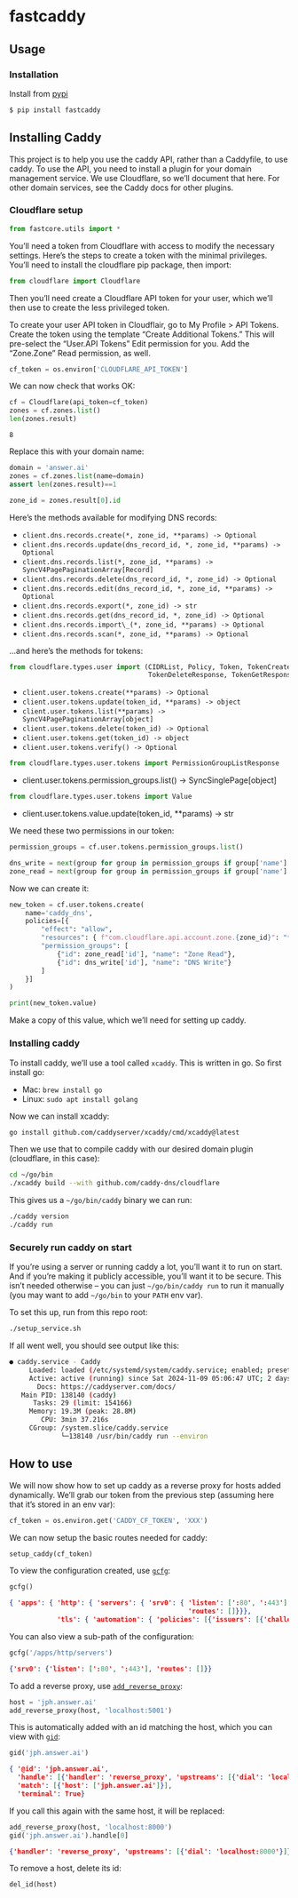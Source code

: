 # fastcaddy


<!-- WARNING: THIS FILE WAS AUTOGENERATED! DO NOT EDIT! -->

## Usage

### Installation

Install from [pypi](https://pypi.org/project/fastcaddy/)

``` sh
$ pip install fastcaddy
```

## Installing Caddy

This project is to help you use the caddy API, rather than a Caddyfile,
to use caddy. To use the API, you need to install a plugin for your
domain management service. We use Cloudflare, so we’ll document that
here. For other domain services, see the Caddy docs for other plugins.

### Cloudflare setup

``` python
from fastcore.utils import *
```

You’ll need a token from Cloudflare with access to modify the necessary
settings. Here’s the steps to create a token with the minimal
privileges. You’ll need to install the cloudflare pip package, then
import:

``` python
from cloudflare import Cloudflare
```

Then you’ll need create a Cloudflare API token for your user, which
we’ll then use to create the less privileged token.

To create your user API token in Cloudflair, go to My Profile \> API
Tokens. Create the token using the template “Create Additional Tokens.”
This will pre-select the “User.API Tokens” Edit permission for you. Add
the “Zone.Zone” Read permission, as well.

``` python
cf_token = os.environ['CLOUDFLARE_API_TOKEN']
```

We can now check that works OK:

``` python
cf = Cloudflare(api_token=cf_token)
zones = cf.zones.list()
len(zones.result)
```

    8

Replace this with your domain name:

``` python
domain = 'answer.ai'
zones = cf.zones.list(name=domain)
assert len(zones.result)==1
```

``` python
zone_id = zones.result[0].id
```

Here’s the methods available for modifying DNS records:

- `client.dns.records.create(*, zone_id, **params) -> Optional`
- `client.dns.records.update(dns_record_id, *, zone_id, **params) -> Optional`
- `client.dns.records.list(*, zone_id, **params) -> SyncV4PagePaginationArray[Record]`
- `client.dns.records.delete(dns_record_id, *, zone_id) -> Optional`
- `client.dns.records.edit(dns_record_id, *, zone_id, **params) -> Optional`
- `client.dns.records.export(*, zone_id) -> str`
- `client.dns.records.get(dns_record_id, *, zone_id) -> Optional`
- `client.dns.records.import\_(*, zone_id, **params) -> Optional`
- `client.dns.records.scan(*, zone_id, **params) -> Optional`

…and here’s the methods for tokens:

``` python
from cloudflare.types.user import (CIDRList, Policy, Token, TokenCreateResponse, TokenUpdateResponse, TokenListResponse,
                                   TokenDeleteResponse, TokenGetResponse, TokenVerifyResponse)
```

- `client.user.tokens.create(**params) -> Optional`
- `client.user.tokens.update(token_id, **params) -> object`
- `client.user.tokens.list(**params) -> SyncV4PagePaginationArray[object]`
- `client.user.tokens.delete(token_id) -> Optional`
- `client.user.tokens.get(token_id) -> object`
- `client.user.tokens.verify() -> Optional`

``` python
from cloudflare.types.user.tokens import PermissionGroupListResponse
```

- client.user.tokens.permission_groups.list() -\>
  SyncSinglePage\[object\]

``` python
from cloudflare.types.user.tokens import Value
```

- client.user.tokens.value.update(token_id, \*\*params) -\> str

We need these two permissions in our token:

``` python
permission_groups = cf.user.tokens.permission_groups.list()

dns_write = next(group for group in permission_groups if group['name'] == 'DNS Write')
zone_read = next(group for group in permission_groups if group['name'] == 'Zone Read')
```

Now we can create it:

``` python
new_token = cf.user.tokens.create(
    name='caddy_dns',
    policies=[{
        "effect": "allow",
        "resources": { f"com.cloudflare.api.account.zone.{zone_id}": "*" },
        "permission_groups": [
            {"id": zone_read['id'], "name": "Zone Read"},
            {"id": dns_write['id'], "name": "DNS Write"}
        ]
    }]
)

print(new_token.value)
```

Make a copy of this value, which we’ll need for setting up caddy.

### Installing caddy

To install caddy, we’ll use a tool called `xcaddy`. This is written in
go. So first install go:

- Mac: `brew install go`
- Linux: `sudo apt install golang`

Now we can install xcaddy:

``` sh
go install github.com/caddyserver/xcaddy/cmd/xcaddy@latest
```

Then we use that to compile caddy with our desired domain plugin
(cloudflare, in this case):

``` sh
cd ~/go/bin
./xcaddy build --with github.com/caddy-dns/cloudflare
```

This gives us a `~/go/bin/caddy` binary we can run:

``` sh
./caddy version
./caddy run
```

### Securely run caddy on start

If you’re using a server or running caddy a lot, you’ll want it to run
on start. And if you’re making it publicly accessible, you’ll want it to
be secure. This isn’t needed otherwise – you can just
`~/go/bin/caddy run` to run it manually (you may want to add `~/go/bin`
to your `PATH` env var).

To set this up, run from this repo root:

``` sh
./setup_service.sh
```

If all went well, you should see output like this:

``` sh
● caddy.service - Caddy
     Loaded: loaded (/etc/systemd/system/caddy.service; enabled; preset: enabled)
     Active: active (running) since Sat 2024-11-09 05:06:47 UTC; 2 days ago
       Docs: https://caddyserver.com/docs/
   Main PID: 138140 (caddy)
      Tasks: 29 (limit: 154166)
     Memory: 19.3M (peak: 28.8M)
        CPU: 3min 37.216s
     CGroup: /system.slice/caddy.service
             └─138140 /usr/bin/caddy run --environ
```

## How to use

We will now show how to set up caddy as a reverse proxy for hosts added
dynamically. We’ll grab our token from the previous step (assuming here
that it’s stored in an env var):

``` python
cf_token = os.environ.get('CADDY_CF_TOKEN', 'XXX')
```

We can now setup the basic routes needed for caddy:

``` python
setup_caddy(cf_token)
```

To view the configuration created, use
[`gcfg`](https://AnswerDotAI.github.io/fastcaddy/core.html#gcfg):

``` python
gcfg()
```

``` json
{ 'apps': { 'http': { 'servers': { 'srv0': { 'listen': [':80', ':443'],
                                             'routes': []}}},
            'tls': { 'automation': { 'policies': [{'issuers': [{'challenges': {'dns': {'provider': {'api_token': 'XXX', 'name': 'cloudflare'}}}, 'module': 'acme'}]}]}}}}
```

You can also view a sub-path of the configuration:

``` python
gcfg('/apps/http/servers')
```

``` json
{'srv0': {'listen': [':80', ':443'], 'routes': []}}
```

To add a reverse proxy, use
[`add_reverse_proxy`](https://AnswerDotAI.github.io/fastcaddy/core.html#add_reverse_proxy):

``` python
host = 'jph.answer.ai'
add_reverse_proxy(host, 'localhost:5001')
```

This is automatically added with an id matching the host, which you can
view with
[`gid`](https://AnswerDotAI.github.io/fastcaddy/core.html#gid):

``` python
gid('jph.answer.ai')
```

``` json
{ '@id': 'jph.answer.ai',
  'handle': [{'handler': 'reverse_proxy', 'upstreams': [{'dial': 'localhost:5001'}]}],
  'match': [{'host': ['jph.answer.ai']}],
  'terminal': True}
```

If you call this again with the same host, it will be replaced:

``` python
add_reverse_proxy(host, 'localhost:8000')
gid('jph.answer.ai').handle[0]
```

``` json
{'handler': 'reverse_proxy', 'upstreams': [{'dial': 'localhost:8000'}]}
```

To remove a host, delete its id:

``` python
del_id(host)
```
